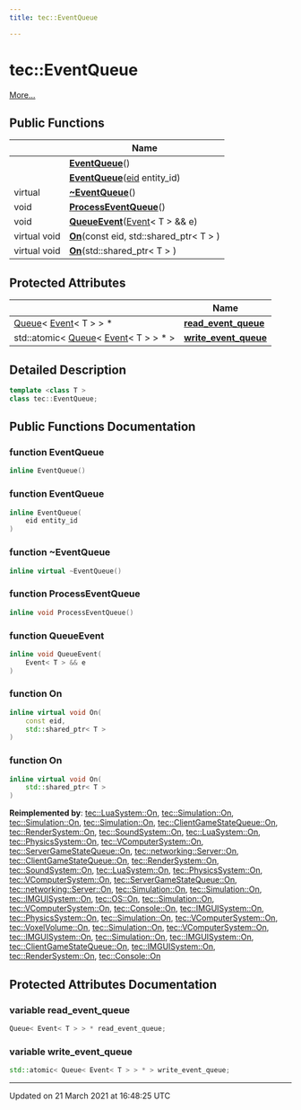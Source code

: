```yaml
---
title: tec::EventQueue

---
```


# tec::EventQueue



 [More...](#detailed-description)

## Public Functions

|                | Name           |
| -------------- | -------------- |
| | **[EventQueue](/engine/Classes/classtec_1_1_event_queue/#function-eventqueue)**() |
| | **[EventQueue](/engine/Classes/classtec_1_1_event_queue/#function-eventqueue)**([eid](/engine/Namespaces/namespacetec/#typedef-eid) entity_id) |
| virtual | **[~EventQueue](/engine/Classes/classtec_1_1_event_queue/#function-~eventqueue)**() |
| void | **[ProcessEventQueue](/engine/Classes/classtec_1_1_event_queue/#function-processeventqueue)**() |
| void | **[QueueEvent](/engine/Classes/classtec_1_1_event_queue/#function-queueevent)**([Event](/engine/Classes/structtec_1_1_event/)< T > && e) |
| virtual void | **[On](/engine/Classes/classtec_1_1_event_queue/#function-on)**(const eid, std::shared_ptr< T > ) |
| virtual void | **[On](/engine/Classes/classtec_1_1_event_queue/#function-on)**(std::shared_ptr< T > ) |

## Protected Attributes

|                | Name           |
| -------------- | -------------- |
| [Queue](/engine/Classes/structtec_1_1_queue/)< [Event](/engine/Classes/structtec_1_1_event/)< T > > * | **[read_event_queue](/engine/Classes/classtec_1_1_event_queue/#variable-read_event_queue)**  |
| std::atomic< [Queue](/engine/Classes/structtec_1_1_queue/)< [Event](/engine/Classes/structtec_1_1_event/)< T > > * > | **[write_event_queue](/engine/Classes/classtec_1_1_event_queue/#variable-write_event_queue)**  |

## Detailed Description

```cpp
template <class T >
class tec::EventQueue;
```

## Public Functions Documentation

### function EventQueue

```cpp
inline EventQueue()
```


### function EventQueue

```cpp
inline EventQueue(
    eid entity_id
)
```


### function ~EventQueue

```cpp
inline virtual ~EventQueue()
```


### function ProcessEventQueue

```cpp
inline void ProcessEventQueue()
```


### function QueueEvent

```cpp
inline void QueueEvent(
    Event< T > && e
)
```


### function On

```cpp
inline virtual void On(
    const eid,
    std::shared_ptr< T > 
)
```


### function On

```cpp
inline virtual void On(
    std::shared_ptr< T > 
)
```


**Reimplemented by**: [tec::LuaSystem::On](/engine/Classes/classtec_1_1_lua_system/#function-on), [tec::Simulation::On](/engine/Classes/classtec_1_1_simulation/#function-on), [tec::Simulation::On](/engine/Classes/classtec_1_1_simulation/#function-on), [tec::Simulation::On](/engine/Classes/classtec_1_1_simulation/#function-on), [tec::ClientGameStateQueue::On](/engine/Classes/classtec_1_1_client_game_state_queue/#function-on), [tec::RenderSystem::On](/engine/Classes/classtec_1_1_render_system/#function-on), [tec::SoundSystem::On](/engine/Classes/classtec_1_1_sound_system/#function-on), [tec::LuaSystem::On](/engine/Classes/classtec_1_1_lua_system/#function-on), [tec::PhysicsSystem::On](/engine/Classes/classtec_1_1_physics_system/#function-on), [tec::VComputerSystem::On](/engine/Classes/classtec_1_1_v_computer_system/#function-on), [tec::ServerGameStateQueue::On](/engine/Classes/classtec_1_1_server_game_state_queue/#function-on), [tec::networking::Server::On](/engine/Classes/classtec_1_1networking_1_1_server/#function-on), [tec::ClientGameStateQueue::On](/engine/Classes/classtec_1_1_client_game_state_queue/#function-on), [tec::RenderSystem::On](/engine/Classes/classtec_1_1_render_system/#function-on), [tec::SoundSystem::On](/engine/Classes/classtec_1_1_sound_system/#function-on), [tec::LuaSystem::On](/engine/Classes/classtec_1_1_lua_system/#function-on), [tec::PhysicsSystem::On](/engine/Classes/classtec_1_1_physics_system/#function-on), [tec::VComputerSystem::On](/engine/Classes/classtec_1_1_v_computer_system/#function-on), [tec::ServerGameStateQueue::On](/engine/Classes/classtec_1_1_server_game_state_queue/#function-on), [tec::networking::Server::On](/engine/Classes/classtec_1_1networking_1_1_server/#function-on), [tec::Simulation::On](/engine/Classes/classtec_1_1_simulation/#function-on), [tec::Simulation::On](/engine/Classes/classtec_1_1_simulation/#function-on), [tec::IMGUISystem::On](/engine/Classes/classtec_1_1_i_m_g_u_i_system/#function-on), [tec::OS::On](/engine/Classes/classtec_1_1_o_s/#function-on), [tec::Simulation::On](/engine/Classes/classtec_1_1_simulation/#function-on), [tec::VComputerSystem::On](/engine/Classes/classtec_1_1_v_computer_system/#function-on), [tec::Console::On](/engine/Classes/classtec_1_1_console/#function-on), [tec::IMGUISystem::On](/engine/Classes/classtec_1_1_i_m_g_u_i_system/#function-on), [tec::PhysicsSystem::On](/engine/Classes/classtec_1_1_physics_system/#function-on), [tec::Simulation::On](/engine/Classes/classtec_1_1_simulation/#function-on), [tec::VComputerSystem::On](/engine/Classes/classtec_1_1_v_computer_system/#function-on), [tec::VoxelVolume::On](/engine/Classes/classtec_1_1_voxel_volume/#function-on), [tec::Simulation::On](/engine/Classes/classtec_1_1_simulation/#function-on), [tec::VComputerSystem::On](/engine/Classes/classtec_1_1_v_computer_system/#function-on), [tec::IMGUISystem::On](/engine/Classes/classtec_1_1_i_m_g_u_i_system/#function-on), [tec::Simulation::On](/engine/Classes/classtec_1_1_simulation/#function-on), [tec::IMGUISystem::On](/engine/Classes/classtec_1_1_i_m_g_u_i_system/#function-on), [tec::ClientGameStateQueue::On](/engine/Classes/classtec_1_1_client_game_state_queue/#function-on), [tec::IMGUISystem::On](/engine/Classes/classtec_1_1_i_m_g_u_i_system/#function-on), [tec::RenderSystem::On](/engine/Classes/classtec_1_1_render_system/#function-on), [tec::Console::On](/engine/Classes/classtec_1_1_console/#function-on)


## Protected Attributes Documentation

### variable read_event_queue

```cpp
Queue< Event< T > > * read_event_queue;
```


### variable write_event_queue

```cpp
std::atomic< Queue< Event< T > > * > write_event_queue;
```


-------------------------------

Updated on 21 March 2021 at 16:48:25 UTC